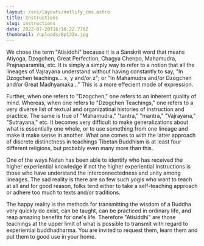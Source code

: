 ```yaml
---
layout: /src/layouts/netlify_cms.astro
title: Instructions
slug: instructions
date: 2022-07-20T16:16:22.770Z
thumbnail: /uploads/8p132o.jpg
---
```

We chose the term "Atisiddhi" because it is a Sanskrit word that means Atiyoga, Dzogchen, Great Perfection, Chagya Chenpo, Mahamudra, Prajnaparamita, etc. It is simply a simply way to refer to a notion that all the lineages of Vajrayana understand without having constantly to say, "In Dzogchen teachings... x, y and/or z"; or "In Mahamudra and/or Dzogchen and/or Great Madhyamaka..." This is a more effecient mode of expression.

Further, when one refers to "Dzogchen," one refers to an inherent quality of mind. Whereas, when one refers to "Dzogchen Teachings," one refers to a very diverse list of textual and organizatinal histories of instruction and practice. The same is true of "Mahamudra," "tantra," "mantra," "Vajrayana," "Sutrayana," etc. It becomes very difficult to make generalizations about what is essentially one whole, or to use something from one lineage and make it make sense in another. What one comes to with the latter approach of discrete distinctness in teachings Tibetan Buddhism is at least four different religions, but probably even many more than this.

One of the ways Natan has been able to identify who has received the higher experiential knowledge if not the higher experiential instructions is those who have understand the interconnectedness and unity among lineages. The sad reality is there are so few such yogis who want to teach at all and for good reason, folks tend either to take a self-teaching approach or adhere too much to texts and/or traditions.

The happy reality is the methods for transmitting the wisdom of a Buddha very quickly do exist, can be taught, can be practiced in ordinary life, and reap amazing benefits for one's life. Therefore "Atisiddhi" are those teachings at the upper limit of what is possible to transmit with regard to experiential buddhadharma. You are invited to request them, learn them and put them to good use in your home.